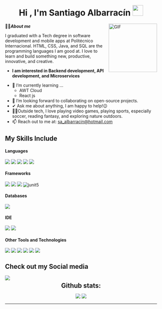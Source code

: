 <h1 align="center">Hi , I'm Santiago Albarracín <img src="https://media.giphy.com/media/hvRJCLFzcasrR4ia7z/giphy.gif" width="35"></h1>

<img align="right" alt="GIF" height="160px" src="https://media.giphy.com/media/Ah3zHH7hvsSB2/giphy.gif" />

👩‍💻***About me***

I graduated with a Tech degree in software development and mobile apps at Politécnico Internacional. HTML, CSS, Java, and SQL are the programming languages I am good at. I love to learn and build something new, productive, innovative, and creative.
* **I am interested in Backend development, API development, and Microservices**
- 🌱 I’m currently learning ...
  - AWT Cloud
  - React js
- 👯 I’m looking forward to collaborating on open-source projects.
- ✔ Ask me about anything, I am happy to help!😉<br>
- 💪🏼Outside tech, I love playing video games, playing sports, especially soccer, reading fantasy, and exploring nature outdoors.
- 📫 Reach out to me at: <a href="sa_albarracin@hotmail.com">sa_albarracin@hotmail.com</a>
## My Skills Include

<h4> Languages </h4>
<span> 
  <img src="https://img.shields.io/badge/HTML5-E34F26?style=for-the-badge&logo=html5&logoColor=white">
  <img src="https://img.shields.io/badge/CSS3-1572B6?style=for-the-badge&logo=css3&logoColor=white">
  <img src="https://img.shields.io/badge/JavaScript-F7DF1E?style=for-the-badge&logo=javascript&logoColor=black">
  <img src="https://img.shields.io/badge/Java-ED8B00?style=for-the-badge&logo=java&logoColor=white">
  <img src="https://img.shields.io/badge/bash_script-%23121011.svg?style=for-the-badge&logo=gnu-bash&logoColor=white">
</span>

<h4> Frameworks </h4>
<span>
  <img src="https://img.shields.io/badge/Bootstrap-563D7C?style=for-the-badge&logo=bootstrap&logoColor=white">
  <img src="https://img.shields.io/badge/spring-%236DB33F.svg?style=for-the-badge&logo=spring&logoColor=white">
  <img src="https://img.shields.io/badge/JWT-black?style=for-the-badge&logo=JSON%20web%20tokens">
  <img src="https://img.shields.io/badge/junit-25A162.svg?style=for-the-badge&logo=junit5&logoColor=white" alt="junit5"> 
</span>

<h4> Databases </h4>
<span>
  <img src="https://img.shields.io/badge/MySQL-00000F?style=for-the-badge&logo=mysql&logoColor=white">
</span>

<h4> IDE </h4>
<span>
<img src="https://img.shields.io/badge/IntelliJIDEA-000000.svg?style=for-the-badge&logo=intellij-idea&logoColor=white">
<img src="https://img.shields.io/badge/Visual_Studio_Code-0078D4?style=for-the-badge&logo=visual%20studio%20code&logoColor=white">


<h4> Other Tools and Technologies </h4>
<span>
  <img src="https://img.shields.io/badge/Git-F05032?style=for-the-badge&logo=git&logoColor=white">
  <img src="https://img.shields.io/badge/Xampp-F37623?style=for-the-badge&logo=xampp&logoColor=white">
  <img src="https://img.shields.io/badge/chatGPT-74aa9c?style=for-the-badge&logo=openai&logoColor=white">
  <img src="https://img.shields.io/badge/Notion-%23000000.svg?style=for-the-badge&logo=notion&logoColor=white">
  <img src="https://img.shields.io/badge/Canva-%2300C4CC.svg?style=for-the-badge&logo=Canva&logoColor=white">
  <img src="https://img.shields.io/badge/Postman-FF6C37?style=for-the-badge&logo=postman&logoColor=white"
  
</span>

## Check out my Social media

<a href="https://www.linkedin.com/in/santiago-albarrac%C3%ADn-quintero-217b96217">
<img src="https://img.shields.io/badge/linkedin-%230077B5.svg?style=for-the-badge&logo=linkedin&logoColor=white">
</a>
<div align="center">
<h2 align="center" style="margin: 5px 10px;">Github stats:</h2> 

[![](https://github-readme-stats.vercel.app/api?username=santialb&show_icons=true&theme=tokyonight&hide_border=true&locale=en)](https://github.com/santialb)
[![](https://github-readme-streak-stats.herokuapp.com/?user=santialb&theme=material-palenight)](https://github.com/santialb)
</div>

----
